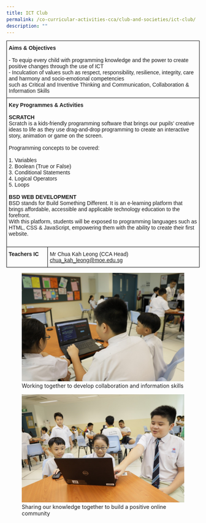 ```yaml
---
title: ICT Club
permalink: /co-curricular-activities-cca/club-and-societies/ict-club/
description: ""
---
```

<style type="text/css">
.tg  {border-collapse:collapse;border-spacing:0;}
.tg td{border-color:black;border-style:solid;border-width:1px;font-family:Arial, sans-serif;font-size:14px;
  overflow:hidden;padding:10px 5px;word-break:normal;}
.tg th{border-color:black;border-style:solid;border-width:1px;font-family:Arial, sans-serif;font-size:14px;
  font-weight:normal;overflow:hidden;padding:10px 5px;word-break:normal;}
.tg .tg-0lax{text-align:left;vertical-align:top}
</style>
<table class="tg">
<thead>
  <tr>
    <th class="tg-0lax" colspan="2"><span style="font-weight:700;font-style:normal">Aims &amp; Objectives</span><br><br>- To equip every child with programming knowledge and the power to create positive changes through the use of ICT<br>- Inculcation of values such as respect, responsibility, resilience, integrity, care and harmony and socio-emotional competencies <br>such as Critical and Inventive Thinking and Communication, Collaboration &amp; Information Skills<br></th>
  </tr>
</thead>
<tbody>
  <tr>
    <td class="tg-0lax" colspan="2"><span style="font-weight:bold">Key Programmes &amp; Activities</span><br><br><span style="font-weight:bold">SCRATCH</span><br>Scratch is a kids-friendly programming software that brings our pupils’ creative ideas to life as they use drag-and-drop programming to create an interactive story, animation or game on the screen. <br><br>Programming concepts to be covered:<br><br>1. Variables<br>2. Boolean (True or False)<br>3. Conditional Statements<br>4. Logical Operators<br>5. Loops<br><br><span style="font-weight:bold">BSD WEB DEVELOPMENT</span><br>BSD stands for Build Something Different. It is an e-learning platform that brings affordable, accessible and applicable technology education to the forefront. <br>With this platform, students will be exposed to programming languages such as HTML, CSS &amp; JavaScript, empowering them with the ability to create their first website.<br><br></td>
  </tr>
  <tr>
    <td class="tg-0lax"><span style="font-weight:bold;font-style:normal">Teachers IC</span></td>
    <td class="tg-0lax"><span style="font-weight:normal">Mr </span>Chua Kah Leong (CCA Head) <a href="mailto:chua_kah_leong@moe.edu.sg" target="_blank" rel="noopener noreferrer">chua_kah_leong@moe.edu.sg</a></td>
  </tr>
</tbody>
</table>

<figure>
<img src="/images/Develop%20colloboration%20&%20information%20skills.jpg">
<figcaption>Working together to develop collaboration and information skills</figcaption>
</figure>

<figure>
<img src="/images/Share%20knowledge%20to%20build%20positive%20online%20community.jpg">
<figcaption>Sharing our knowledge together to build a positive online community</figcaption>
</figure>

